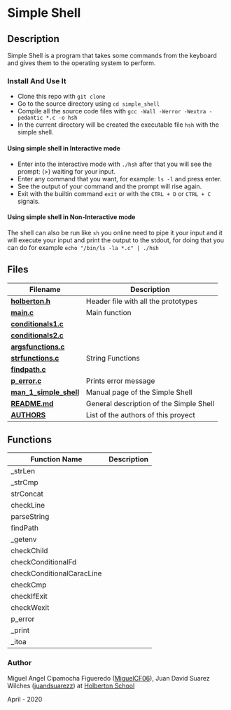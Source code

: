 # Simple Shell

## Description

Simple Shell is a program that takes some commands from the keyboard and gives them to the operating system to perform.

### Install And Use It

* Clone this repo with `git clone `
* Go to the source directory using  `cd simple_shell`
* Compile all the source code files with `gcc -Wall -Werror -Wextra -pedantic *.c -o hsh`
* In the current directory will be created the executable file `hsh` with the simple shell.

#### Using simple shell in Interactive mode

* Enter into the interactive mode with `./hsh` after that you will see the prompt: (>) waiting for your input.
* Enter any command that you want, for example: `ls -l` and press enter.
* See the output of your command and the prompt will rise again.
* Exit with the builtin command `exit` or with the `CTRL + D` or `CTRL + C` signals.

#### Using simple shell in Non-Interactive mode

The shell can also be run like `sh` you online need to pipe it your input and it will execute your input and print the output to the stdout, for doing that you can do for example `echo "/bin/ls -la *.c" | ./hsh`

## Files

Filename | Description
-------- | ----------
**[holberton.h](holberton.h)** | Header file with all the prototypes
**[main.c](main.c)** | Main function
**[conditionals1.c](conditionals1.c)** |
**[conditionals2.c](conditionals2.c)** |
**[argsfunctions.c](argsfunctions.c)** |
**[strfunctions.c](strfunctions.c)** | String Functions
**[findpath.c](findpath.c)** |
**[p_error.c](p_error.c)** | Prints error message
**[man_1_simple_shell](man_1_simple_shell)** | Manual page of the Simple Shell
**[README.md](README.md)** | General description of the Simple Shell
**[AUTHORS](AUTHORS)** | List of the authors of this proyect

## Functions

Function Name | Description
------------- | -----------
_strLen |
_strCmp |
strConcat |
checkLine |
parseString |
findPath |
_getenv |
checkChild |
checkConditionalFd |
checkConditionalCaracLine |
checkCmp |
checkIfExit |
checkWexit |
p_error |
_print |
_itoa |

### Author

Miguel Angel Cipamocha Figueredo ([MiguelCF06](https://github.com/MiguelCF06)), Juan David Suarez Wilches ([juandsuarezz](https://github.com/juandsuarezz)) at [Holberton School](https://www.holbertonschool.com/)

April - 2020